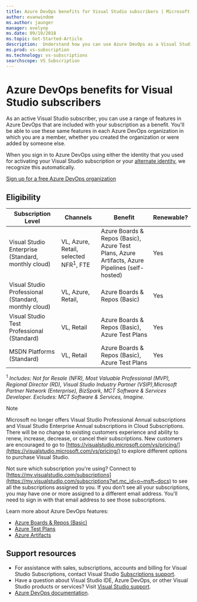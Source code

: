 ```yaml
---
title: Azure DevOps benefits for Visual Studio subscribers | Microsoft Docs
author: evanwindom
ms.author: jaunger
manager: evelynp
ms.date: 09/19/2018
ms.topic: Get-Started-Article
description:  Understand how you can use Azure DevOps as a Visual Studio subscriber.
ms.prod: vs-subscription
ms.technology: vs-subscriptions
searchscope: VS Subscription
---
```

# Azure DevOps benefits for Visual Studio subscribers

As an active Visual Studio subscriber, you can use a range of features in Azure DevOps that are included with your subscription as a benefit. You'll be able to use these same features in each Azure DevOps organization in which you are a member, whether you created the organization or were added by someone else.

When you sign in to Azure DevOps using either the identity that you used for activating your Visual Studio subscription or your [alternate identity](vs-alternate-identity.md), we recognize this automatically.

[Sign up for a free Azure DevOps organization](https://visualstudio.microsoft.com/team-services/)

## Eligibility

| Subscription Level                                                 |     Channels                                            | Benefit                                                          | Renewable?    |
|--------------------------------------------------------------------|---------------------------------------------------------|------------------------------------------------------------------|---------------|
| Visual Studio Enterprise (Standard, monthly cloud)   | VL, Azure, Retail,  selected NFR<sup>1</sup>, FTE  | Azure Boards & Repos (Basic), Azure Test Plans, Azure Artifacts, Azure Pipelines (self-hosted)       |  Yes          |
| Visual Studio Professional (Standard, monthly cloud) | VL, Azure, Retail,                                        | Azure Boards & Repos (Basic)                                                            |  Yes          |
| Visual Studio Test Professional (Standard)                         | VL, Retail                                              | Azure Boards & Repos (Basic), Azure Test Plans                                              |  Yes          |
| MSDN Platforms (Standard)                                          | VL, Retail                                              | Azure Boards & Repos (Basic), Azure Test Plans                                              |  Yes          |

<sup>1</sup>  *Includes:  Not for Resale (NFR), Most Valuable Professional (MVP), Regional Director (RD), Visual Studio Industry Partner (VSIP),Microsoft Partner Network (Enterprise), BizSpark, MCT Software & Services Developer.
  Excludes: MCT Software & Services, Imagine.*

> [!NOTE]
> Microsoft no longer offers Visual Studio Professional Annual subscriptions and Visual Studio Enterprise Annual subscriptions in Cloud Subscriptions. There will be no change to existing customers experience and ability to renew, increase, decrease, or cancel their subscriptions. New customers are encouraged to go to [https://visualstudio.microsoft.com/vs/pricing/](https://visualstudio.microsoft.com/vs/pricing/) to explore different options to purchase Visual Studio.

Not sure which subscription you're using?  Connect to [https://my.visualstudio.com/subscriptions](https://my.visualstudio.com/subscriptions?wt.mc_id=o~msft~docs) to see all the subscriptions assigned to you.
If you don't see all your subscriptions, you may have one or more assigned to a different email address.  You'll need to sign in with that email address to see those subscriptions.

Learn more about Azure DevOps features:

- [Azure Boards & Repos (Basic)](https://visualstudio.microsoft.com/team-services/compare-features/)
- [Azure Test Plans](https://marketplace.visualstudio.com/items?itemName=ms.vss-testmanager-web)
- [Azure Artifacts](https://marketplace.visualstudio.com/items?itemName=ms.feed)



## Support resources

- For assistance with sales, subscriptions, accounts and billing for Visual Studio Subscriptions, contact Visual Studio [Subscriptions support](https://visualstudio.microsoft.com/subscriptions/support/).
- Have a question about Visual Studio IDE, Azure DevOps, or other Visual Studio products or services?  Visit [Visual Studio support](https://visualstudio.microsoft.com/support/).
- [Azure DevOps documentation](/azure/devops/).

